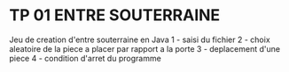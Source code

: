 # TP 01 ENTRE SOUTERRAINE

Jeu de creation d'entre souterraine en Java
1 - saisi du fichier
2 - choix aleatoire de la piece a placer par rapport a la porte
3 - deplacement d'une piece
4 - condition d'arret du programme